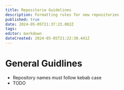 ```yaml
---
title: Repositorie Guidelines
description: Formatting rules for new repositories
published: true
date: 2024-05-05T21:37:23.082Z
tags: 
editor: markdown
dateCreated: 2024-05-05T21:22:30.441Z
---
```


# General Guidlines
- Repository names must follow kebab case
- TODO